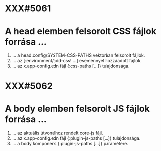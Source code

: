 
# XXX#5061
# A head elemben felsorolt CSS fájlok forrása ...
  1. ... a head.config/SYSTEM-CSS-PATHS vektorban felsorolt fájlok.
  2. ... az [:environment/add-css! ...] eseménnyel hozzáadott fájlok.
  3. ... az x.app-config.edn fájl {:css-paths [...]} tulajdonsága.



# XXX#5062
# A body elemben felsorolt JS fájlok forrása ...
  1. ... az aktuális útvonalhoz rendelt core-js fájl.
  2. ... az x.app-config.edn fájl {:plugin-js-paths [...]} tulajdonsága.
  3. ... a body komponens {:plugin-js-paths [...]} paramétere.
